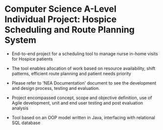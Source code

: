 # Computer Science A-Level Individual Project: Hospice Scheduling and Route Planning System
- End-to-end project for a scheduling tool to manage nurse in-home visits for Hospice patients
- The tool enables allocation of work based on resource availability, shift patterns, efficient route planning and patient needs priority

- Please refer to 'NEA Documentation' document to see the development and design process, testing and evaluation.

- Project encompassed concept, scope and objective definition, use of Agile development, unit and end user testing and post evaluation analysis
- Tool based on an OOP model written in Java, interfacing with relational SQL database
